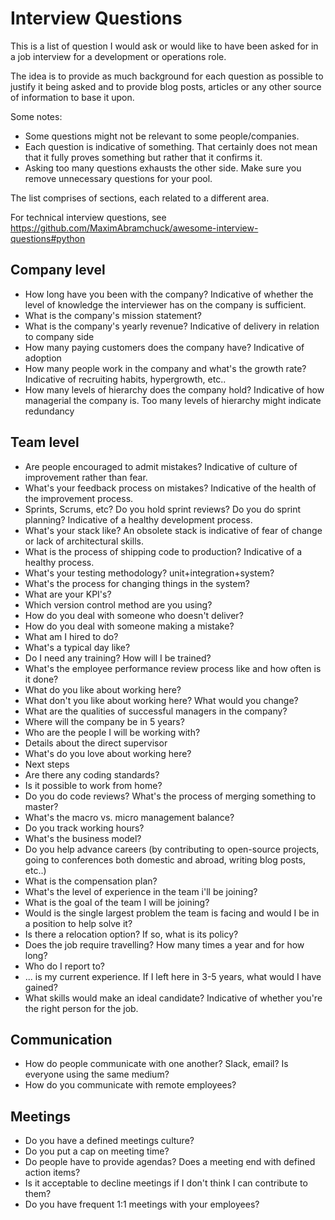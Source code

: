 # Interview Questions

This is a list of question I would ask or would like to have been asked for in a job interview for a development or operations role.

The idea is to provide as much background for each question as possible to justify it being asked and to provide blog posts, articles or any other source of information to base it upon.

Some notes:

* Some questions might not be relevant to some people/companies.
* Each question is indicative of something. That certainly does not mean that it fully proves something but rather that it confirms it.
* Asking too many questions exhausts the other side. Make sure you remove unnecessary questions for your pool.

The list comprises of sections, each related to a different area.

For technical interview questions, see https://github.com/MaximAbramchuck/awesome-interview-questions#python


## Company level

* How long have you been with the company? Indicative of whether the level of knowledge the interviewer has on the company is sufficient.
* What is the company's mission statement?
* What is the company's yearly revenue? Indicative of delivery in relation to company side
* How many paying customers does the company have? Indicative of adoption
* How many people work in the company and what's the growth rate? Indicative of recruiting habits, hypergrowth, etc..
* How many levels of hierarchy does the company hold? Indicative of how managerial the company is. Too many levels of hierarchy might indicate redundancy

## Team level

* Are people encouraged to admit mistakes? Indicative of culture of improvement rather than fear.
* What's your feedback process on mistakes? Indicative of the health of the improvement process.
* Sprints, Scrums, etc? Do you hold sprint reviews? Do you do sprint planning? Indicative of a healthy development process.
* What's your stack like? An obsolete stack is indicative of fear of change or lack of architectural skills.
* What is the process of shipping code to production? Indicative of a healthy process.
* What's your testing methodology? unit+integration+system?
* What's the process for changing things in the system?
* What are your KPI's?
* Which version control method are you using?
* How do you deal with someone who doesn't deliver?
* How do you deal with someone making a mistake?
* What am I hired to do?
* What's a typical day like?
* Do I need any training? How will I be trained?
* What's the employee performance review process like and how often is it done?
* What do you like about working here?
* What don't you like about working here? What would you change?
* What are the qualities of successful managers in the company?
* Where will the company be in 5 years?
* Who are the people I will be working with?
* Details about the direct supervisor
* What's do you love about working here?
* Next steps
* Are there any coding standards?
* Is it possible to work from home?
* Do you do code reviews? What's the process of merging something to master?
* What's the macro vs. micro management balance?
* Do you track working hours?
* What's the business model?
* Do you help advance careers (by contributing to open-source projects, going to conferences both domestic and abroad, writing blog posts, etc..)
* What is the compensation plan?
* What's the level of experience in the team i'll be joining?
* What is the goal of the team I will be joining?
* Would is the single largest problem the team is facing and would I be in a position to help solve it?
* Is there a relocation option? If so, what is its policy?
* Does the job require travelling? How many times a year and for how long?
* Who do I report to?
* ... is my current experience. If I left here in 3-5 years, what would I have gained?
* What skills would make an ideal candidate? Indicative of whether you're the right person for the job.


## Communication

* How do people communicate with one another? Slack, email? Is everyone using the same medium?
* How do you communicate with remote employees?

## Meetings

* Do you have a defined meetings culture?
* Do you put a cap on meeting time?
* Do people have to provide agendas? Does a meeting end with defined action items?
* Is it acceptable to decline meetings if I don't think I can contribute to them?
* Do you have frequent 1:1 meetings with your employees?